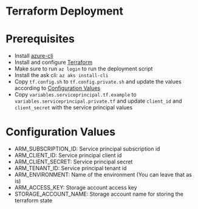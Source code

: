 # Terraform Deployment

# Prerequisites

- Install [azure-cli](https://docs.microsoft.com/en-us/cli/azure/install-azure-cli?view=azure-cli-latest)
- Install and configure [Terraform](https://docs.microsoft.com/en-us/azure/virtual-machines/linux/terraform-install-configure)
- Make sure to run `az login` to run the deployment script
- Install the ask cli: `az aks install-cli`
- Copy `tf.config.sh` to `tf.config.private.sh` and update the values according to [Configuration Values](#configuration-values)
- Copy `variables.serviceprincipal.tf.example` to `variables.serviceprincipal.private.tf` and update `client_id` and `client_secret` with the service principal values

# Configuration Values

- ARM_SUBSCRIPTION_ID: Service principal subscription id
- ARM_CLIENT_ID: Service principal client id
- ARM_CLIENT_SECRET: Service principal secret
- ARM_TENANT_ID: Service principal tenant id
- ARM_ENVIRONMENT: Name of the environment (You can leave that as is)
- ARM_ACCESS_KEY: Storage account access key
- STORAGE_ACCOUNT_NAME: Storage account name for storing the terraform state